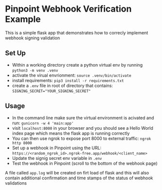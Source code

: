 # Pinpoint Webhook Verification Example

This is a simple flask app that demonstrates how to correcly implement webhook signing validation

## Set Up
* Within a working directory create a python virtual env by running `python3 -m venv .venv`
* activate the virual envrionment: `source .venv/bin/activate`
* install requirements: `pip3 install -r requirements.txt`
* create a `.env` file in root of directory that contains: `SIGNING_SECRET="YOUR_SIGNING_SECRET"`

## Usage
* In the command line make sure the virtual environment is acivated and run: `gunicorn -w 4 'main:app'`
* visit `localhost:8000` in your browser and you should see a Hello World index page which means the flask app is running correctly
* You can then use ngrok to expose port 8000 to external traffic: `ngrok http 8000`
* Set up a webhook in Pinpoint using the URL: `https://<random_ngrok_id>.ngrok-free.app/webhook/<client_name>`
* Update the signig secret env variable in `.env`
* Test the webhook in Pinpoint (scroll to the bottom of the webhook page)

A file called `app.log` will be created on firt load of flask and this will also contain additional confirmation and time stamps of the status of webhook validations


